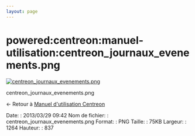 ```yaml
---
layout: page
---
```


powered:centreon:manuel-utilisation:centreon\_journaux\_evenements.png
======================================================================

[![centreon\_journaux\_evenements.png](../../..//assets/media/powered/centreon/manuel-utilisation/centreon_journaux_evenements.png@cache=&w=900&h=595 "centreon_journaux_evenements.png")](../../..//assets/media/powered/centreon/manuel-utilisation/centreon_journaux_evenements.png@cache= "Afficher le fichier original")

centreon\_journaux\_evenements.png

← Retour à [Manuel d'utilisation
Centreon](../../../../centreon/manuel-utilisation/start.html "centreon:manuel-utilisation:start")

Date:
:   2013/03/29 09:42
Nom de fichier:
:   centreon\_journaux\_evenements.png
Format:
:   PNG
Taille:
:   75KB
Largeur:
:   1264
Hauteur:
:   837

